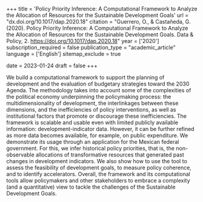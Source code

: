 +++
title = 'Policy Priority Inference: A Computational Framework to Analyze the Allocation of Resources for the Sustainable Development Goals'
url = "dx.doi.org/10.1017/dap.2020.18"
citation = "Guerrero, O., &amp; Castañeda, G. (2020). Policy Priority Inference: A Computational Framework to Analyze the Allocation of Resources for the Sustainable Development Goals. Data &amp; Policy, 2. https://doi.org/10.1017/dap.2020.18"
year = ['2020']
subscription_required = false
publication_type = "academic_article"
language = ['English']
sitemap_exclude = true

date = 2023-01-24
draft = false
+++

We build a computational framework to support the planning of development and the evaluation of budgetary strategies toward the 2030 Agenda. The methodology takes into account some of the complexities of the political economy underpinning the policymaking process: the multidimensionality of development, the interlinkages between these dimensions, and the inefficiencies of policy interventions, as well as institutional factors that promote or discourage these inefficiencies. The framework is scalable and usable even with limited publicly available information: development-indicator data. However, it can be further refined as more data becomes available, for example, on public expenditure. We demonstrate its usage through an application for the Mexican federal government. For this, we infer historical policy priorities, that is, the non-observable allocations of transformative resources that generated past changes in development indicators. We also show how to use the tool to assess the feasibility of development goals, to measure policy coherence, and to identify accelerators. Overall, the framework and its computational tools allow policymakers and other stakeholders to embrace a complexity (and a quantitative) view to tackle the challenges of the Sustainable Development Goals.